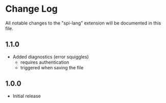 # Change Log

All notable changes to the "spi-lang" extension will be documented in this file.

## 1.1.0

- Added diagnostics (error squiggles)
    - requires authentication
    - triggered when saving the file

## 1.0.0

- Initial release

